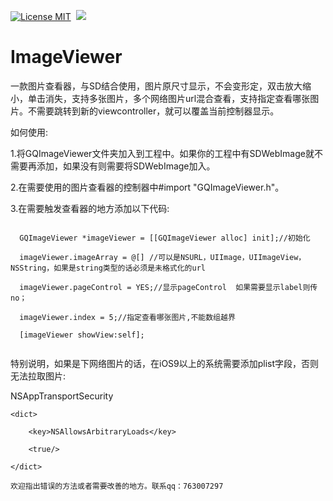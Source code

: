 [![License MIT](https://img.shields.io/badge/license-MIT-green.svg?style=flat)](https://raw.githubusercontent.com/angelcs1990/SRouter/master/LICENSE)&nbsp;
[![](https://img.shields.io/badge/platform-iOS-brightgreen.svg)](http://cocoapods.org/?q=SRouter)&nbsp;

# ImageViewer
一款图片查看器，与SD结合使用，图片原尺寸显示，不会变形定，双击放大缩小，单击消失，支持多张图片，多个网络图片url混合查看，支持指定查看哪张图片。不需要跳转到新的viewcontroller，就可以覆盖当前控制器显示。

如何使用:

1.将GQImageViewer文件夹加入到工程中。如果你的工程中有SDWebImage就不需要再添加，如果没有则需要将SDWebImage加入。

2.在需要使用的图片查看器的控制器中#import "GQImageViewer.h"。

3.在需要触发查看器的地方添加以下代码:
``` objc

  GQImageViewer *imageViewer = [[GQImageViewer alloc] init];//初始化
  
  imageViewer.imageArray = @[] //可以是NSURL，UIImage，UIImageView，NSString，如果是string类型的话必须是未格式化的url
  
  imageViewer.pageControl = YES;//显示pageControl  如果需要显示label则传no；
  
  imageViewer.index = 5;//指定查看哪张图片,不能数组越界
  
  [imageViewer showView:self];
  
```

  特别说明，如果是下网络图片的话，在iOS9以上的系统需要添加plist字段，否则无法拉取图片:
  
  <key>NSAppTransportSecurity</key>
  
	<dict>
	
		<key>NSAllowsArbitraryLoads</key>
		
		<true/>
		
	</dict>
	
	欢迎指出错误的方法或者需要改善的地方。联系qq：763007297
